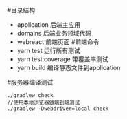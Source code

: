 #目录结构
- application 后端主应用
- domains 后端业务领域代码
- webreact 前端页面
#前端命令
- yarn test 运行所有测试
- yarn test:coverage 带覆盖率测试
- yarn build 编译静态文件到application

#服务器编译测试
```
./gradlew check
//使用本地浏览器做端到端测试
./gradlew -Dwebdriver=local check
```
